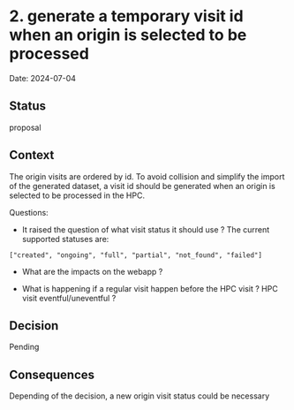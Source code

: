 # 2. generate a temporary visit id when an origin is selected to be processed

Date: 2024-07-04

## Status

proposal

## Context

The origin visits are ordered by id. To avoid collision and simplify the import of the generated
dataset, a visit id should be generated when an origin is selected to be processed in the HPC.

Questions:
- It raised the question of what visit status it should use ?
The current supported statuses are:

```["created", "ongoing", "full", "partial", "not_found", "failed"]```

- What are the impacts on the webapp ?

- What is happening if a regular visit happen before the HPC visit ? HPC visit eventful/uneventful ?

## Decision

Pending

## Consequences

Depending of the decision, a new origin visit status could be necessary
